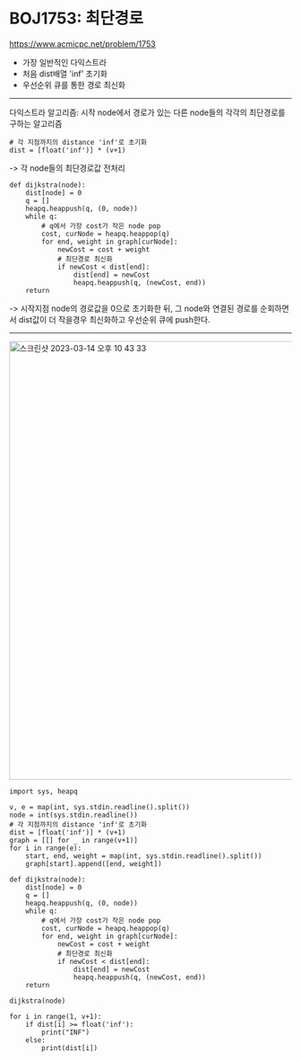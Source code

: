 # BOJ1753: 최단경로
<https://www.acmicpc.net/problem/1753>
+ 가장 일반적인 다익스트라
+ 처음 dist배열 'inf' 초기화
+ 우선순위 큐를 통한 경로 최신화
---
다익스트라 알고리즘: 시작 node에서 경로가 있는 다른 node들의 각각의 최단경로를 구하는 알고리즘  
```bazaar
# 각 지점까지의 distance 'inf'로 초기화
dist = [float('inf')] * (v+1)
```
-> 각 node들의 최단경로값 전처리
```bazaar
def dijkstra(node):
    dist[node] = 0
    q = []
    heapq.heappush(q, (0, node))
    while q:
        # q에서 가장 cost가 작은 node pop
        cost, curNode = heapq.heappop(q)
        for end, weight in graph[curNode]:
            newCost = cost + weight
            # 최단경로 최신화
            if newCost < dist[end]:
                dist[end] = newCost
                heapq.heappush(q, (newCost, end))
    return
```
-> 시작지점 node의 경로값을 0으로 초기화한 뒤, 그 node와 연결된 경로를 순회하면서 dist값이 더 작을경우 최신화하고 우선순위 큐에 push한다.

---

<img width="781" alt="스크린샷 2023-03-14 오후 10 43 33" src="https://user-images.githubusercontent.com/104095041/225020423-7777e9d4-264b-444e-bf75-22e77bbfded2.png">

```bazaar
import sys, heapq

v, e = map(int, sys.stdin.readline().split())
node = int(sys.stdin.readline())
# 각 지점까지의 distance 'inf'로 초기화
dist = [float('inf')] * (v+1)
graph = [[] for _ in range(v+1)]
for i in range(e):
    start, end, weight = map(int, sys.stdin.readline().split())
    graph[start].append([end, weight])

def dijkstra(node):
    dist[node] = 0
    q = []
    heapq.heappush(q, (0, node))
    while q:
        # q에서 가장 cost가 작은 node pop
        cost, curNode = heapq.heappop(q)
        for end, weight in graph[curNode]:
            newCost = cost + weight
            # 최단경로 최신화
            if newCost < dist[end]:
                dist[end] = newCost
                heapq.heappush(q, (newCost, end))
    return

dijkstra(node)

for i in range(1, v+1):
    if dist[i] >= float('inf'):
        print("INF")
    else:
        print(dist[i])
```